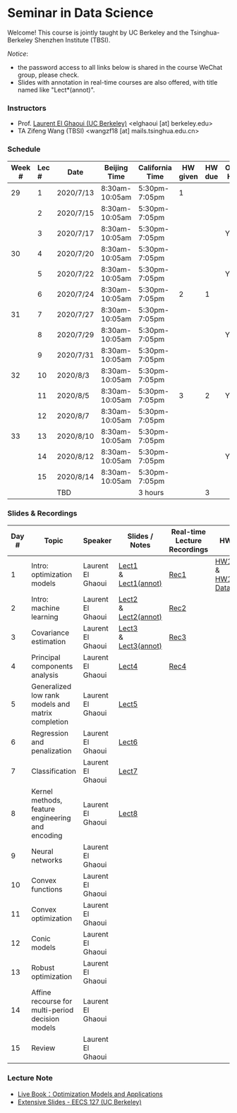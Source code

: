 # Seminar in Data Science

Welcome! This course is jointly taught by UC Berkeley and the Tsinghua-Berkeley Shenzhen Institute (TBSI).

*Notice*: 

- the password access to all links below is shared in the course WeChat group, please check.
- Slides with annotation in real-time courses are also offered, with title named like "Lect*(annot)".



### Instructors

- Prof. [Laurent El Ghaoui (UC Berkeley)](https://people.eecs.berkeley.edu/~elghaoui/) <elghaoui  [at] berkeley.edu>
- TA Zifeng Wang (TBSI) <wangzf18 [at] mails.tsinghua.edu.cn>



### Schedule

| Week # | Lec # | Date      | Beijing Time   | California Time | HW given | HW due | Office Hour |
| ------ | :---- | --------- | -------------- | --------------- | -------- | ------ | ----------- |
| 29     | 1     | 2020/7/13 | 8:30am-10:05am | 5:30pm-7:05pm   | 1        |        |             |
|        | 2     | 2020/7/15 | 8:30am-10:05am | 5:30pm-7:05pm   |          |        |             |
|        | 3     | 2020/7/17 | 8:30am-10:05am | 5:30pm-7:05pm   |          |        | Yes         |
| 30     | 4     | 2020/7/20 | 8:30am-10:05am | 5:30pm-7:05pm   |          |        |             |
|        | 5     | 2020/7/22 | 8:30am-10:05am | 5:30pm-7:05pm   |          |        | Yes         |
|        | 6     | 2020/7/24 | 8:30am-10:05am | 5:30pm-7:05pm   | 2        | 1      |             |
| 31     | 7     | 2020/7/27 | 8:30am-10:05am | 5:30pm-7:05pm   |          |        |             |
|        | 8     | 2020/7/29 | 8:30am-10:05am | 5:30pm-7:05pm   |          |        | Yes         |
|        | 9     | 2020/7/31 | 8:30am-10:05am | 5:30pm-7:05pm   |          |        |             |
| 32     | 10    | 2020/8/3  | 8:30am-10:05am | 5:30pm-7:05pm   |          |        |             |
|        | 11    | 2020/8/5  | 8:30am-10:05am | 5:30pm-7:05pm   | 3        | 2      | Yes         |
|        | 12    | 2020/8/7  | 8:30am-10:05am | 5:30pm-7:05pm   |          |        |             |
| 33     | 13    | 2020/8/10 | 8:30am-10:05am | 5:30pm-7:05pm   |          |        |             |
|        | 14    | 2020/8/12 | 8:30am-10:05am | 5:30pm-7:05pm   |          |        | Yes         |
|        | 15    | 2020/8/14 | 8:30am-10:05am | 5:30pm-7:05pm   |          |        |             |
|        |       | TBD       |                | 3 hours         |          | 3      |             |



### Slides & Recordings

| Day # | Topic                                             | Speaker           | Slides / Notes                                               | Real-time  Lecture Recordings                                | HW                                                           |
| ----- | ------------------------------------------------- | ----------------- | ------------------------------------------------------------ | ------------------------------------------------------------ | ------------------------------------------------------------ |
| 1     | Intro: optimization models                        | Laurent El Ghaoui | [Lect1](https://cloud.tsinghua.edu.cn/f/a4b7d6177c834266bafa/)<br />&<br />[Lect1(annot)](https://cloud.tsinghua.edu.cn/f/ede7beab10054de9beac/) | [Rec1](https://cloud.tsinghua.edu.cn/f/e95a96694ab4411db9ef/) | [HW1](https://cloud.tsinghua.edu.cn/f/1df50b71c25248799321/)<br />&<br />[HW1-Data](https://cloud.tsinghua.edu.cn/f/3fc33723e0f04836b831/) |
| 2     | Intro: machine learning                           | Laurent El Ghaoui | [Lect2](https://cloud.tsinghua.edu.cn/f/68587cb22b1f4391b347/)<br />&<br />[Lect2(annot)](https://cloud.tsinghua.edu.cn/f/150c09df49ec4bf6a4f9/) | [Rec2](https://cloud.tsinghua.edu.cn/f/9c2c3e3416db475997c5/) |                                                              |
| 3     | Covariance estimation                             | Laurent El Ghaoui | [Lect3](https://cloud.tsinghua.edu.cn/f/6165ac02bb2d42588171/)<br />&<br />[Lect3(annot)](https://cloud.tsinghua.edu.cn/f/9c7ecd27ee4943ea820b/) | [Rec3](https://cloud.tsinghua.edu.cn/f/7cce93b3a920468a82ec/) |                                                              |
| 4     | Principal components analysis                     | Laurent El Ghaoui | [Lect4](https://cloud.tsinghua.edu.cn/f/693d1672a90d40388ca5/) | [Rec4](https://cloud.tsinghua.edu.cn/f/4504e7efd31b4aedbfad/) |                                                              |
| 5     | Generalized low rank models and matrix completion | Laurent El Ghaoui | [Lect5](https://cloud.tsinghua.edu.cn/f/1226fb0aa4f042fdb876/) |                                                              |                                                              |
| 6     | Regression and penalization                       | Laurent El Ghaoui | [Lect6](https://cloud.tsinghua.edu.cn/f/452bddbdb755415a8e94/) |                                                              |                                                              |
| 7     | Classification                                    | Laurent El Ghaoui | [Lect7](https://cloud.tsinghua.edu.cn/f/02cf0b8f6dfe4300853a/) |                                                              |                                                              |
| 8     | Kernel methods, feature engineering and encoding  | Laurent El Ghaoui | [Lect8](https://cloud.tsinghua.edu.cn/f/a5619c7987ea4e209e03/) |                                                              |                                                              |
| 9     | Neural networks                                   | Laurent El Ghaoui |                                                              |                                                              |                                                              |
| 10    | Convex functions                                  | Laurent El Ghaoui |                                                              |                                                              |                                                              |
| 11    | Convex optimization                               | Laurent El Ghaoui |                                                              |                                                              |                                                              |
| 12    | Conic models                                      | Laurent El Ghaoui |                                                              |                                                              |                                                              |
| 13    | Robust optimization                               | Laurent El Ghaoui |                                                              |                                                              |                                                              |
| 14    | Affine recourse for multi-period decision models  | Laurent El Ghaoui |                                                              |                                                              |                                                              |
| 15    | Review                                            | Laurent El Ghaoui |                                                              |                                                              |                                                              |



### Lecture Note

- [Live Book：Optimization Models and Applications](http://livebooklabs.com/keeppies/c5a5868ce26b8125)
- [Extensive Slides - EECS 127 (UC Berkeley)](https://cloud.tsinghua.edu.cn/d/7e93767fcfd9493e990d/)